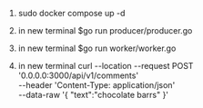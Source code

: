 1. sudo docker compose up -d
2. in new terminal $go run producer/producer.go    
3. in new terminal $go run worker/worker.go    

4. in new terminal
curl --location --request POST '0.0.0.0:3000/api/v1/comments' \
--header 'Content-Type: application/json' \
--data-raw '{ "text":"chocolate barrs" }'